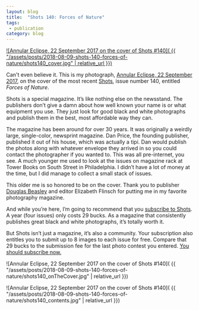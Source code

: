 ```yaml
---
layout: blog
title:  "Shots 140: Forces of Nature"
tags: 
 - publication
category: blog
---
```


[![Annular Eclipse, 22 September 2017 on the cover of Shots #140]( {{ "/assets/posts/2018-08-09-shots-140-forces-of-nature/shots140_cover.jpg" | relative_url }})](https://hellothisistim.com/photographs/annular-eclipse)

Can't even believe it. This is my photograph, [Annular Eclipse, 22 September 2017](https://hellothisistim.com/photographs/annular-eclipse), on the cover of the most recent [Shots](https://shotsmag.com/), issue number 140, entitled _Forces of Nature_.

Shots is a special magazine. It’s like nothing else on the newsstand. The publishers don’t give a damn about how well known your name is or what equipment you use. They just look for good black and white photographs and publish them in the best, most affordable way they can. 

The magazine has been around for over 30 years. It was originally a weirdly large, single-color, newsprint magazine. Dan Price, the founding publisher, published it out of his house, which was actually a tipi. Dan would publish the photos along with whatever envelope they arrived in so you could contact the photographer if you wanted to. This was all pre-internet, you see. A much younger me used to look at the issues on magazine rack at Tower Books on South Street in Philadelphia. I didn’t have a lot of money at the time, but I did manage to collect a small stack of issues.

This older me is so honored to be on the cover. Thank you to publisher [Douglas Beasley](https://douglasbeasley.com/) and editor Elizabeth Flinsch for putting me in my favorite photography magazine.

And while you’re here, I’m going to recommend that you [subscribe to Shots](https://shotsmag.com/collections/subscriptions). A year (four issues) only costs 29 bucks. As a magazine that consistently publishes great black and white photographs, it’s totally worth it.

But Shots isn’t just a magazine, it’s also a community. Your subscription also entitles you to submit up to 8 images to each issue for free. Compare that 29 bucks to the submission fee for the last photo contest you entered. [You should subscribe now.](https://shotsmag.com/collections/subscriptions) 

![Annular Eclipse, 22 September 2017 on the cover of Shots #140]( {{ "/assets/posts/2018-08-09-shots-140-forces-of-nature/shots140_onTheCover.jpg" | relative_url }})

![Annular Eclipse, 22 September 2017 on the cover of Shots #140]( {{ "/assets/posts/2018-08-09-shots-140-forces-of-nature/shots140_contents.jpg" | relative_url }})
